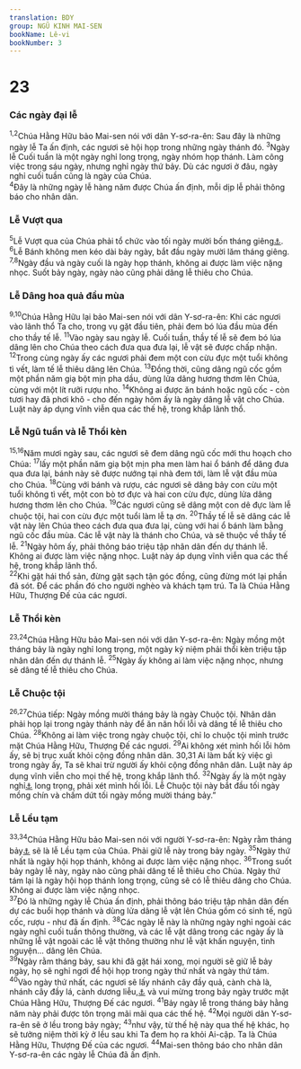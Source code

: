 ```yaml
---
translation: BDY
group: NGŨ KINH MAI-SEN
bookName: Lê-vi 
bookNumber: 3
---
```


<div class="title"><h1>23</h1><h3>Các ngày đại lễ</h3></div>
<span class="verse le_23_1 le_23_2"><sup>1,2</sup>Chúa Hằng Hữu bảo Mai-sen nói với dân Y-sơ-ra-ên: Sau đây là những ngày lễ Ta ấn định, các ngươi sẽ hội họp trong những ngày thánh đó. </span>
<span class="verse le_23_3"><sup>3</sup>Ngày lễ Cuối tuần là một ngày nghỉ long trọng, ngày nhóm họp thánh. Làm công việc trong sáu ngày, nhưng nghỉ ngày thứ bảy. Dù các ngươi ở đâu, ngày nghỉ cuối tuần cũng là ngày của Chúa.<br/></span>
<span class="verse le_23_4"><sup>4</sup>Đây là những ngày lễ hàng năm được Chúa ấn định, mỗi dịp lễ phải thông báo cho nhân dân.</span>
<div class="title"><h3>Lễ Vượt qua</h3></div>
<span class="verse le_23_5"><sup>5</sup>Lễ Vượt qua của Chúa phải tổ chức vào tối ngày mười bốn tháng giêng<a href="#" data-toggle="tooltip" data-placement="bottom" title="theo lịch Do-thái, vào quãng cuối tháng ba dương lịch">⚓</a>.<br/></span>
<span class="verse le_23_6"><sup>6</sup>Lễ Bánh không men kéo dài bảy ngày, bắt đầu ngày mười lăm tháng giêng. </span>
<span class="verse le_23_7 le_23_8"><sup>7,8</sup>Ngày đầu và ngày cuối là ngày họp thánh, không ai được làm việc nặng nhọc. Suốt bảy ngày, ngày nào cũng phải dâng lễ thiêu cho Chúa.</span>
<div class="title"><h3>Lễ Dâng hoa quả đầu mùa</h3></div>
<span class="verse le_23_9 le_23_10"><sup>9,10</sup>Chúa Hằng Hữu lại bảo Mai-sen nói với dân Y-sơ-ra-ên: Khi các ngươi vào lãnh thổ Ta cho, trong vụ gặt đầu tiên, phải đem bó lúa đầu mùa đến cho thầy tế lễ. </span>
<span class="verse le_23_11"><sup>11</sup>Vào ngày sau ngày lễ. Cuối tuần, thầy tế lễ sẽ đem bó lúa dâng lên cho Chúa theo cách đưa qua đưa lại, lễ vật sẽ được chấp nhận. </span>
<span class="verse le_23_12"><sup>12</sup>Trong cùng ngày ấy các ngươi phải đem một con cừu đực một tuổi không tì vết, làm tế lễ thiêu dâng lên Chúa. </span>
<span class="verse le_23_13"><sup>13</sup>Đồng thời, cũng dâng ngũ cốc gồm một phần năm giạ bột mịn pha dầu, dùng lửa dâng hương thơm lên Chúa, cùng với một lít rưỡi rượu nho. </span>
<span class="verse le_23_14"><sup>14</sup>Không ai được ăn bánh hoặc ngũ cốc -  còn tươi hay đã phơi khô - cho đến ngày hôm ấy là ngày dâng lễ vật cho Chúa. Luật này áp dụng vĩnh viễn qua các thế hệ, trong khắp lãnh thổ.</span>
<div class="title"><h3>Lễ Ngũ tuần và lễ Thổi kèn</h3></div>
<span class="verse le_23_15 le_23_16"><sup>15,16</sup>Năm mươi ngày sau, các ngươi sẽ đem dâng ngũ cốc mới thu hoạch cho Chúa: </span>
<span class="verse le_23_17"><sup>17</sup>lấy một phần năm giạ bột mịn pha men làm hai ổ bánh để dâng đưa qua đưa lại, bánh này sẽ được nướng tại nhà đem tới, làm lễ vật đầu mùa cho Chúa. </span>
<span class="verse le_23_18"><sup>18</sup>Cùng với bánh và rượu, các ngươi sẽ dâng bảy con cừu một tuổi không tì vết, một con bò tơ đực và hai con cừu đực, dùng lửa dâng hương thơm lên cho Chúa. </span>
<span class="verse le_23_19"><sup>19</sup>Các ngươi cũng sẽ dâng một con dê đực làm lễ chuộc tội, hai con cừu đực một tuổi làm lễ tạ ơn. </span>
<span class="verse le_23_20"><sup>20</sup>Thầy tế lễ sẽ dâng các lễ vật này lên Chúa theo cách đưa qua đưa lại, cùng với hai ổ bánh làm bằng ngũ cốc đầu mùa. Các lễ vật này là thánh cho Chúa, và sẽ thuộc về thầy tế lễ. </span>
<span class="verse le_23_21"><sup>21</sup>Ngày hôm ấy, phải thông báo triệu tập nhân dân đến dự thánh lễ. Không ai được làm việc nặng nhọc. Luật này áp dụng vĩnh viễn qua các thế hệ, trong khắp lãnh thổ.<br/></span>
<span class="verse le_23_22"><sup>22</sup>Khi gặt hái thổ sản, đừng gặt sạch tận góc đồng, cũng đừng mót lại phần đã sót. Để các phần đó cho người nghèo và khách tạm trú. Ta là Chúa Hằng Hữu, Thượng Đế của các ngươi.</span>
<div class="title"><h3>Lễ Thổi kèn</h3></div>
<span class="verse le_23_23 le_23_24"><sup>23,24</sup>Chúa Hằng Hữu bảo Mai-sen nói với dân Y-sơ-ra-ên: Ngày mồng một tháng bảy là ngày nghỉ long trọng, một ngày kỷ niệm phải thổi kèn triệu tập nhân dân đến dự thánh lễ. </span>
<span class="verse le_23_25"><sup>25</sup>Ngày ấy không ai làm việc nặng nhọc, nhưng sẽ dâng tế lễ thiêu cho Chúa.</span>
<div class="title"><h3>Lễ Chuộc tội</h3></div>
<span class="verse le_23_26 le_23_27"><sup>26,27</sup>Chúa tiếp: Ngày mồng mười tháng bảy là ngày Chuộc tội. Nhân dân phải họp lại trong ngày thánh này để ăn năn hối lỗi và dâng tế lễ thiêu cho Chúa. </span>
<span class="verse le_23_28"><sup>28</sup>Không ai làm việc trong ngày chuộc tội, chỉ lo chuộc tội mình trước mặt Chúa Hằng Hữu, Thượng Đế các ngươi. </span>
<span class="verse le_23_29"><sup>29</sup>Ai không xét mình hối lỗi hôm ấy, sẽ bị trục xuất khỏi cộng đồng nhân dân. 30,31 Ai làm bất kỳ việc gì trong ngày ấy, Ta sẽ khai trừ người ấy khỏi cộng đồng nhân dân. Luật này áp dụng vĩnh viễn cho mọi thế hệ, trong khắp lãnh thổ. </span>
<span class="verse le_23_32"><sup>32</sup>Ngày ấy là một ngày nghỉ<a href="#" data-toggle="tooltip" data-placement="bottom" title="Nt ngày Sabbath">⚓</a> long trọng, phải xét mình hối lỗi. Lễ Chuộc tội này bắt đầu tối ngày mồng chín và chấm dứt tối ngày mồng mười tháng bảy.”</span>
<div class="title"><h3>Lễ Lều tạm</h3></div>
<span class="verse le_23_33 le_23_34"><sup>33,34</sup>Chúa Hằng Hữu bảo Mai-sen nói với người Y-sơ-ra-ên: Ngày rằm tháng bảy<a href="#" data-toggle="tooltip" data-placement="bottom" title="cuối tháng 9 dương lịch">⚓</a> sẽ là lễ Lều tạm của Chúa. Phải giữ lễ này trong bảy ngày. </span>
<span class="verse le_23_35"><sup>35</sup>Ngày thứ nhất là ngày hội họp thánh, không ai được làm việc nặng nhọc. </span>
<span class="verse le_23_36"><sup>36</sup>Trong suốt bảy ngày lễ này, ngày nào cũng phải dâng tế lễ thiêu cho Chúa. Ngày thứ tám lại là ngày hội họp thánh long trọng, cũng sẽ có lễ thiêu dâng cho Chúa. Không ai được làm việc nặng nhọc.<br/></span>
<span class="verse le_23_37"><sup>37</sup>Đó là những ngày lễ Chúa ấn định, phải thông báo triệu tập nhân dân đến dự các buổi họp thánh và dùng lửa dâng lễ vật lên Chúa gồm có sinh tế, ngũ cốc, rượu - như đã ấn định. </span>
<span class="verse le_23_38"><sup>38</sup>Các ngày lễ này là những ngày nghỉ ngoài các ngày nghỉ cuối tuần thông thường, và các lễ vật dâng trong các ngày ấy là những lễ vật ngoài các lễ vật thông thường như lễ vật khấn nguyện, tình nguyện... dâng lên Chúa.<br/></span>
<span class="verse le_23_39"><sup>39</sup>Ngày rằm tháng bảy, sau khi đã gặt hái xong, mọi người sẽ giữ lễ bảy ngày, họ sẽ nghỉ ngơi để hội họp trong ngày thứ nhất và ngày thứ tám.</span>
<span class="verse le_23_40"><sup>40</sup>Vào ngày thứ nhất, các ngươi sẽ lấy nhánh cây đầy quả, cành chà là, nhánh cây đầy lá, cành dương liễu,<a href="#" data-toggle="tooltip" data-placement="bottom" title="dùng các cành đầy quả và lá này dựng lều tạm để ở">⚓</a> và vui mừng trong bảy ngày trước mặt Chúa Hằng Hữu, Thượng Đế các ngươi. </span>
<span class="verse le_23_41"><sup>41</sup>Bảy ngày lễ trong tháng bảy hằng năm này phải được tôn trọng mãi mãi qua các thế hệ. </span>
<span class="verse le_23_42"><sup>42</sup>Mọi người dân Y-sơ-ra-ên sẽ ở lều trong bảy ngày; </span>
<span class="verse le_23_43"><sup>43</sup>như vậy, từ thế hệ này qua thế hệ khác, họ sẽ tưởng niệm thời kỳ ở lều sau khi Ta đem họ ra khỏi Ai-cập. Ta là Chúa Hằng Hữu, Thượng Đế của các ngươi. </span>
<span class="verse le_23_44"><sup>44</sup>Mai-sen thông báo cho nhân dân Y-sơ-ra-ên các ngày lễ Chúa đã ấn định.</span>
